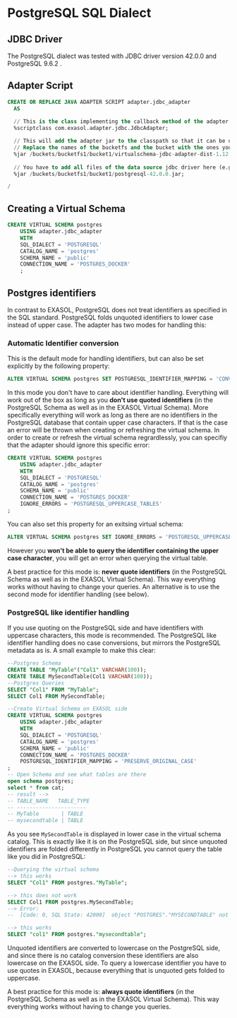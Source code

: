 # PostgreSQL SQL Dialect

## JDBC Driver

The PostgreSQL dialect was tested with JDBC driver version 42.0.0 and PostgreSQL 9.6.2 .

## Adapter Script

```sql
CREATE OR REPLACE JAVA ADAPTER SCRIPT adapter.jdbc_adapter 
  AS
  
  // This is the class implementing the callback method of the adapter script
  %scriptclass com.exasol.adapter.jdbc.JdbcAdapter;

  // This will add the adapter jar to the classpath so that it can be used inside the adapter script
  // Replace the names of the bucketfs and the bucket with the ones you used.
  %jar /buckets/bucketfs1/bucket1/virtualschema-jdbc-adapter-dist-1.12.0.jar;
									 
  // You have to add all files of the data source jdbc driver here (e.g. MySQL or Hive)
  %jar /buckets/bucketfs1/bucket1/postgresql-42.0.0.jar;

/
```

## Creating a Virtual Schema

```sql
CREATE VIRTUAL SCHEMA postgres
	USING adapter.jdbc_adapter 
	WITH
	SQL_DIALECT = 'POSTGRESQL'
	CATALOG_NAME = 'postgres'
	SCHEMA_NAME = 'public'
	CONNECTION_NAME = 'POSTGRES_DOCKER'
	;
```

## Postgres identifiers

In contrast to EXASOL, PostgreSQL does not treat identifiers as specified in the SQL standard. PostgreSQL folds unquoted identifiers to lower case instead of upper case. The adapter has two modes for handling this:

### Automatic Identifier conversion

This is the default mode for handling identifiers, but can also be set explicitly by the following property:
```sql
ALTER VIRTUAL SCHEMA postgres SET POSTGRESQL_IDENTIFIER_MAPPING = 'CONVERT_TO_UPPER';
```

In this mode you don't have to care about identifier handling. Everything will work out of the box as long as you **don't use quoted identifiers** (in the PostgreSQL Schema as well as in the EXASOL Virtual Schema). More specifically everything will work as long as there are no identifiers in the PostgreSQL database that contain upper case characters. If that is the case an error will be thrown when creating or refreshing the virtual schema.
In order to create or refresh the virtual schema regrardlessly, you can specifiy that the adapter should ignore this specific error:
```sql
CREATE VIRTUAL SCHEMA postgres
	USING adapter.jdbc_adapter 
	WITH
	SQL_DIALECT = 'POSTGRESQL'
	CATALOG_NAME = 'postgres'
	SCHEMA_NAME = 'public'
	CONNECTION_NAME = 'POSTGRES_DOCKER'
	IGNORE_ERRORS = 'POSTGRESQL_UPPERCASE_TABLES'
;
```
You can also set this property for an exitsing virtual schema:
```sql
ALTER VIRTUAL SCHEMA postgres SET IGNORE_ERRORS = 'POSTGRESQL_UPPERCASE_TABLES';
```
However you **won't be able to query the identifier containing the upper case character**, you will get an error when querying the virtual table.

A best practice for this mode is: **never quote identifiers** (in the PostgreSQL Schema as well as in the EXASOL Virtual Schema). This way everything works without having to change your queries.
An alternative is to use the second mode for identifier handling (see below).

### PostgreSQL like identifier handling

If you use quoting on the PostgreSQL side and have identifiers with uppercase characters, this mode is recommended. The PostgreSQL like identifier handling does no case conversions, but mirrors the PostgreSQL metadata as is. A small example to make this clear:
```sql
--Postgres Schema
CREATE TABLE "MyTable"("Col1" VARCHAR(100));
CREATE TABLE MySecondTable(Col1 VARCHAR(100));
--Postgres Queries
SELECT "Col1" FROM "MyTable";
SELECT Col1 FROM MySecondTable;
```
```sql
--Create Virtual Schema on EXASOL side
CREATE VIRTUAL SCHEMA postgres
	USING adapter.jdbc_adapter 
	WITH
	SQL_DIALECT = 'POSTGRESQL'
	CATALOG_NAME = 'postgres'
	SCHEMA_NAME = 'public'
	CONNECTION_NAME = 'POSTGRES_DOCKER'
	POSTGRESQL_IDENTIFIER_MAPPING = 'PRESERVE_ORIGINAL_CASE'
;
-- Open Schema and see what tables are there
open schema postgres;
select * from cat;
-- result -->
-- TABLE_NAME	TABLE_TYPE
-- ----------------------
-- MyTable       | TABLE
-- mysecondtable | TABLE
```
As you see `MySecondTable` is displayed in lower case in the virtual schema catalog. This is exactly like it is on the PostgreSQL side, but since unquoted identifiers are folded differently in PostgreSQL you cannot query the table like you did in PostgreSQL:
```sql
--Querying the virtual schema
--> this works
SELECT "Col1" FROM postgres."MyTable";

--> this does not work
SELECT Col1 FROM postgres.MySecondTable;
--> Error:
--  [Code: 0, SQL State: 42000]  object "POSTGRES"."MYSECONDTABLE" not found [line 1, column 18]

--> this works
SELECT "col1" FROM postgres."mysecondtable";
```
Unquoted identifiers are converted to lowercase on the PostgreSQL side, and since there is no catalog conversion these identifiers are also lowercase on the EXASOL side. To query a lowercase identifier you have to use quotes in EXASOL, because everything that is unquoted gets folded to uppercase. 

A best practice for this mode is: **always quote identifiers** (in the PostgreSQL Schema as well as in the EXASOL Virtual Schema). This way everything works without having to change you queries.
